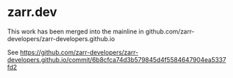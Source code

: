 # zarr.dev

This work has been merged into the mainline in github.com/zarr-developers/zarr-developers.github.io

See https://github.com/zarr-developers/zarr-developers.github.io/commit/6b8cfca74d3b579845d4f5584647904ea5337fd2
